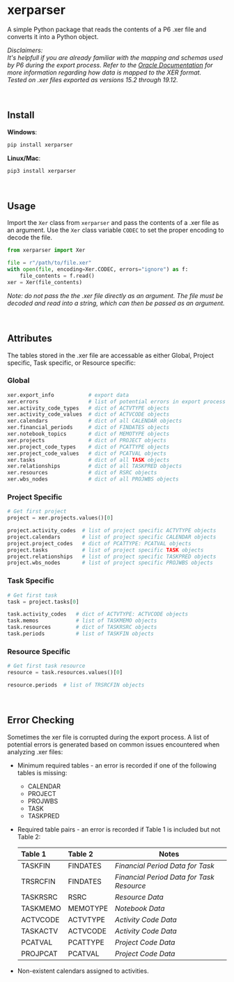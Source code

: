# xerparser

A simple Python package that reads the contents of a P6 .xer file and converts it into a Python object.  

*Disclaimers:  
It's helpfull if you are already familiar with the mapping and schemas used by P6 during the export process.
Refer to the [Oracle Documentation]( https://docs.oracle.com/cd/F25600_01/English/Mapping_and_Schema/xer_import_export_data_map_project/index.htm) for more information regarding how data is mapped to the XER format.  
Tested on .xer files exported as versions 15.2 through 19.12.*  

<br/>

## Install

**Windows**:

```bash
pip install xerparser
```

**Linux/Mac**:

```bash
pip3 install xerparser
```

<br/>  

## Usage  

Import the `Xer` class from `xerparser`  and pass the contents of a .xer file as an argument. Use the `Xer` class variable `CODEC` to set the proper encoding to decode the file.

```python
from xerparser import Xer

file = r"/path/to/file.xer"
with open(file, encoding=Xer.CODEC, errors="ignore") as f:
    file_contents = f.read()
xer = Xer(file_contents)
```

*Note: do not pass the the .xer file directly as an argument. The file must be decoded and read into a string, which can then be passed as an argument.*  

<br/>

## Attributes

The tables stored in the .xer file are accessable as either Global, Project specific, Task specific, or Resource specific:

### Global

  ```python
  xer.export_info           # export data
  xer.errors                # list of potential errors in export process
  xer.activity_code_types   # dict of ACTVTYPE objects
  xer.activity_code_values  # dict of ACTVCODE objects
  xer.calendars             # dict of all CALENDAR objects
  xer.financial_periods     # dict of FINDATES objects
  xer.notebook_topics       # dict of MEMOTYPE objects
  xer.projects              # dict of PROJECT objects
  xer.project_code_types    # dict of PCATTYPE objects
  xer.project_code_values   # dict of PCATVAL objects
  xer.tasks                 # dict of all TASK objects
  xer.relationships         # dict of all TASKPRED objects
  xer.resources             # dict of RSRC objects
  xer.wbs_nodes             # dict of all PROJWBS objects
  ```  

### Project Specific

```python
# Get first project
project = xer.projects.values()[0]

project.activity_codes  # list of project specific ACTVTYPE objects
project.calendars       # list of project specific CALENDAR objects
project.project_codes   # dict of PCATTYPE: PCATVAL objects
project.tasks           # list of project specific TASK objects
project.relationships   # list of project specific TASKPRED objects
project.wbs_nodes       # list of project specific PROJWBS objects
```

### Task Specific

```python
# Get first task
task = project.tasks[0]

task.activity_codes   # dict of ACTVTYPE: ACTVCODE objects
task.memos            # list of TASKMEMO objects
task.resources        # dict of TASKRSRC objects
task.periods          # list of TASKFIN objects
```

### Resource Specific

```python
# Get first task resource
resource = task.resources.values()[0]

resource.periods  # list of TRSRCFIN objects
```

<br/>

## Error Checking

Sometimes the xer file is corrupted during the export process. A list of potential errors is generated based on common issues encountered when analyzing .xer files:  

- Minimum required tables - an error is recorded if one of the following tables is missing:
  - CALENDAR
  - PROJECT
  - PROJWBS
  - TASK
  - TASKPRED  
- Required table pairs - an error is recorded if Table 1 is included but not Table 2:  
  
  | Table 1       | Table 2       | Notes    |
  | :----------- |:-------------|----------|
  | TASKFIN | FINDATES | *Financial Period Data for Task* |
  | TRSRCFIN | FINDATES | *Financial Period Data for Task Resource* |
  | TASKRSRC | RSRC | *Resource Data* |
  | TASKMEMO | MEMOTYPE | *Notebook Data* |
  | ACTVCODE | ACTVTYPE | *Activity Code Data* |
  | TASKACTV | ACTVCODE | *Activity Code Data* |
  | PCATVAL | PCATTYPE | *Project Code Data* |
  | PROJPCAT | PCATVAL | *Project Code Data* |

- Non-existent calendars assigned to activities.
